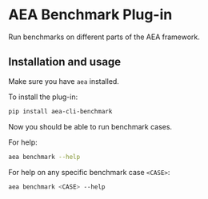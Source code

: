 # AEA Benchmark Plug-in

Run benchmarks on different parts of the AEA framework.

## Installation and usage

Make sure you have `aea` installed.

To install the plug-in:
``` bash
pip install aea-cli-benchmark
```

Now you should be able to run benchmark cases. 

For help: 
``` bash
aea benchmark --help
```

For help on any specific benchmark case `<CASE>`:
``` bash
aea benchmark <CASE> --help
```
